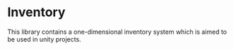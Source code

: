 # Inventory

This library contains a one-dimensional inventory system which is aimed to be used in unity projects.
